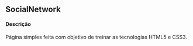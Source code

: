 <h2>SocialNetwork</h2>

<h4>Descrição</h4>
<p>Página simples feita com objetivo de treinar as tecnologias HTML5 e CSS3.</p>
